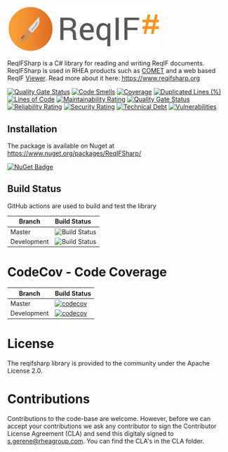 <img src="https://raw.githubusercontent.com/RHEAGROUP/reqifsharp/master/reqifsharp-logo.png" width="350">

ReqIFSharp is a C# library for reading and writing ReqIF documents. ReqIFSharp is used in RHEA products such as [COMET](https://www.rheagroup.com/services-solutions/system-engineering/concurrent-design/) and a web based ReqIF [Viewer](https://viewer.reqifsharp.org). Read more about it here: https://www.reqifsharp.org

[![Quality Gate Status](https://sonarcloud.io/api/project_badges/measure?project=RHEAGROUP_reqifsharp&metric=alert_status)](https://sonarcloud.io/summary/new_code?id=RHEAGROUP_reqifsharp)
[![Code Smells](https://sonarcloud.io/api/project_badges/measure?project=RHEAGROUP_reqifsharp&metric=code_smells)](https://sonarcloud.io/summary/new_code?id=RHEAGROUP_reqifsharp)
[![Coverage](https://sonarcloud.io/api/project_badges/measure?project=RHEAGROUP_reqifsharp&metric=coverage)](https://sonarcloud.io/summary/new_code?id=RHEAGROUP_reqifsharp)
[![Duplicated Lines (%)](https://sonarcloud.io/api/project_badges/measure?project=RHEAGROUP_reqifsharp&metric=duplicated_lines_density)](https://sonarcloud.io/summary/new_code?id=RHEAGROUP_reqifsharp)
[![Lines of Code](https://sonarcloud.io/api/project_badges/measure?project=RHEAGROUP_reqifsharp&metric=ncloc)](https://sonarcloud.io/summary/new_code?id=RHEAGROUP_reqifsharp)
[![Maintainability Rating](https://sonarcloud.io/api/project_badges/measure?project=RHEAGROUP_reqifsharp&metric=sqale_rating)](https://sonarcloud.io/summary/new_code?id=RHEAGROUP_reqifsharp)
[![Quality Gate Status](https://sonarcloud.io/api/project_badges/measure?project=RHEAGROUP_reqifsharp&metric=alert_status)](https://sonarcloud.io/summary/new_code?id=RHEAGROUP_reqifsharp)
[![Reliability Rating](https://sonarcloud.io/api/project_badges/measure?project=RHEAGROUP_reqifsharp&metric=reliability_rating)](https://sonarcloud.io/summary/new_code?id=RHEAGROUP_reqifsharp)
[![Security Rating](https://sonarcloud.io/api/project_badges/measure?project=RHEAGROUP_reqifsharp&metric=security_rating)](https://sonarcloud.io/summary/new_code?id=RHEAGROUP_reqifsharp)
[![Technical Debt](https://sonarcloud.io/api/project_badges/measure?project=RHEAGROUP_reqifsharp&metric=sqale_index)](https://sonarcloud.io/summary/new_code?id=RHEAGROUP_reqifsharp)
[![Vulnerabilities](https://sonarcloud.io/api/project_badges/measure?project=RHEAGROUP_reqifsharp&metric=vulnerabilities)](https://sonarcloud.io/summary/new_code?id=RHEAGROUP_reqifsharp)

## Installation

The package is available on Nuget at https://www.nuget.org/packages/ReqIFSharp/

[![NuGet Badge](https://buildstats.info/nuget/ReqIFSharp)](https://buildstats.info/nuget/ReqIFSharp)

## Build Status

GitHub actions are used to build and test the library

Branch | Build Status
------- | :------------
Master | ![Build Status](https://github.com/RHEAGROUP/reqifsharp/actions/workflows/CodeQuality.yml/badge.svg?branch=master)
Development | ![Build Status](https://github.com/RHEAGROUP/reqifsharp/actions/workflows/CodeQuality.yml/badge.svg?branch=development)

# CodeCov - Code Coverage

Branch      | Build Status
----------- | ------------
Master      | [![codecov](https://codecov.io/gh/RHEAGROUP/reqifsharp/branch/master/graph/badge.svg?token=2kfZrIOUtI)](https://codecov.io/gh/RHEAGROUP/reqifsharp)
Development | [![codecov](https://codecov.io/gh/RHEAGROUP/reqifsharp/branch/development/graph/badge.svg?token=2kfZrIOUtI)](https://codecov.io/gh/RHEAGROUP/reqifsharp)

# License

The reqifsharp library is provided to the community under the Apache License 2.0.

# Contributions

Contributions to the code-base are welcome. However, before we can accept your contributions we ask any contributor to sign the Contributor License Agreement (CLA) and send this digitaly signed to s.gerene@rheagroup.com. You can find the CLA's in the CLA folder.